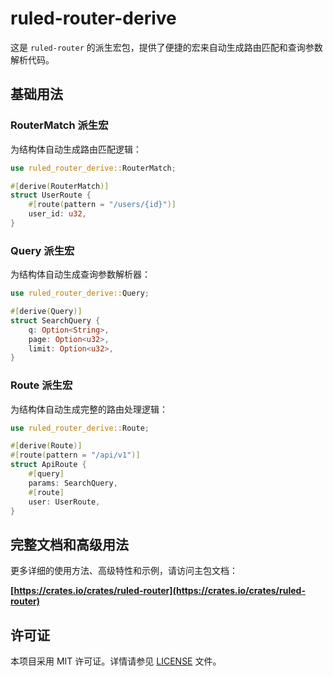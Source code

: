 # ruled-router-derive

这是 `ruled-router` 的派生宏包，提供了便捷的宏来自动生成路由匹配和查询参数解析代码。

## 基础用法

### RouterMatch 派生宏

为结构体自动生成路由匹配逻辑：

```rust
use ruled_router_derive::RouterMatch;

#[derive(RouterMatch)]
struct UserRoute {
    #[route(pattern = "/users/{id}")]
    user_id: u32,
}
```

### Query 派生宏

为结构体自动生成查询参数解析器：

```rust
use ruled_router_derive::Query;

#[derive(Query)]
struct SearchQuery {
    q: Option<String>,
    page: Option<u32>,
    limit: Option<u32>,
}
```

### Route 派生宏

为结构体自动生成完整的路由处理逻辑：

```rust
use ruled_router_derive::Route;

#[derive(Route)]
#[route(pattern = "/api/v1")]
struct ApiRoute {
    #[query]
    params: SearchQuery,
    #[route]
    user: UserRoute,
}
```

## 完整文档和高级用法

更多详细的使用方法、高级特性和示例，请访问主包文档：

**[https://crates.io/crates/ruled-router](https://crates.io/crates/ruled-router)**

## 许可证

本项目采用 MIT 许可证。详情请参见 [LICENSE](../LICENSE) 文件。
